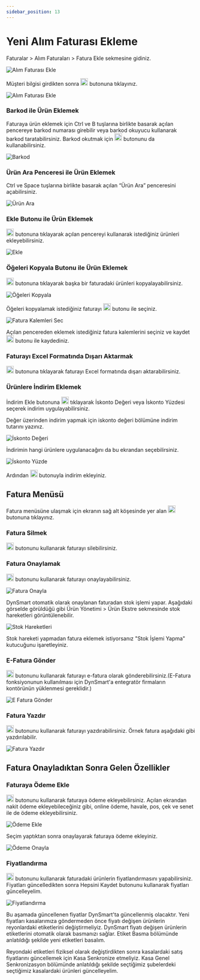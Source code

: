 ```yaml
---
sidebar_position: 13
---
```


# Yeni Alım Faturası Ekleme
Faturalar > Alım Faturaları > Fatura Ekle sekmesine gidiniz.

![Alım Faturası Ekle](/img/faturalar/yeni-gonderilen-fatura.png)

Müşteri bilgisi girdikten sonra <img src="/img/butonlar/yeni-ekle-buton-2.png" height="20"/> butonuna tıklayınız. 

![Alım Faturası Ekle](/img/faturalar/satis-faturasi-ekle.png)

### Barkod ile Ürün Eklemek
Faturaya ürün eklemek için Ctrl ve B tuşlarına birlikte basarak açılan pencereye barkod numarası girebilir veya barkod okuyucu kullanarak barkod taratabilirsiniz. Barkod okutmak için <img src="/img/butonlar/barkodu-tara.png" height="20"/> butonunu da kullanabilirsiniz.

![Barkod](/img/faturalar/barkod.png)

### Ürün Ara Penceresi ile Ürün Eklemek

Ctrl ve Space tuşlarına birlikte basarak açılan “Ürün Ara” penceresini açabilirsiniz. 

![Ürün Ara](/img/faturalar/urun-ara.png)

### Ekle Butonu ile Ürün Eklemek

<img src="/img/butonlar/ekle-buton-7.png" height="20"/> butonuna tıklayarak açılan pencereyi kullanarak istediğiniz ürünleri ekleyebilirsiniz.

![Ekle](/img/faturalar/faturaya-urun-ekle.png)

### Öğeleri Kopyala Butonu ile Ürün Eklemek

<img src="/img/butonlar/ogeleri-kopyala.png" height="20"/> butonuna tıklayarak başka bir faturadaki ürünleri kopyalayabilirsiniz. 

![Öğeleri Kopyala](/img/faturalar/faturadaki-ogeleri-kopyala.png) 

Öğeleri kopyalamak istediğiniz faturayı <img src="/img/butonlar/tik-buton-2.png" height="20"/> butonu ile seçiniz.

![Fatura Kalemleri Sec](/img/faturalar/fatura-kalemleri-sec.png)

Açılan pencereden eklemek istediğiniz fatura kalemlerini seçiniz ve kaydet <img src="/img/butonlar/kaydet-buton-4.png" height="20"/> butonu ile kaydediniz.

### Faturayı Excel Formatında Dışarı Aktarmak
<img src="/img/butonlar/xls-buton-3.png" height="20"/> butonuna tıklayarak faturayı Excel formatında dışarı aktarabilirsiniz.

### Ürünlere İndirim Eklemek
İndirim Ekle butonuna <img src="/img/butonlar/indirim-ekle.png" height="20"/> tıklayarak İskonto Değeri veya İskonto Yüzdesi seçerek indirim uygulayabilirsiniz.

Değer üzerinden indirim yapmak için iskonto değeri bölümüne indirim tutarını yazınız.

![İskonto Değeri](/img/faturalar/iskonto-deger.png)

İndirimin hangi ürünlere uygulanacağını da bu ekrandan seçebilirsiniz. 

![İskonto Yüzde](/img/faturalar/iskonto-yuzde.png)

Ardından <img src="/img/butonlar/indirim-ekle-2.png" height="20"/> butonuyla indirim ekleyiniz.

## Fatura Menüsü
Fatura menüsüne ulaşmak için ekranın sağ alt köşesinde yer alan <img src="/img/butonlar/ekle-buton-3.png" height="20"/> butonuna tıklayınız.

### Fatura Silmek
<img src="/img/butonlar/sil-buton-4.png" height="20"/> butonunu kullanarak faturayı silebilirsiniz. 

### Fatura Onaylamak
<img src="/img/butonlar/onayla-buton.png" height="20"/> butonunu kullanarak faturayı onaylayabilirsiniz. 

![Fatura Onayla](/img/faturalar/fatura-onayla.png)

DynSmart otomatik olarak onaylanan faturadan stok işlemi yapar. Aşağıdaki görselde görüldüğü gibi Ürün Yönetimi > Ürün Ekstre sekmesinde stok hareketleri görüntülenebilir.  

![Stok Hareketleri](/img/faturalar/stok-hareketi.png)

Stok hareketi yapmadan fatura eklemek istiyorsanız "Stok İşlemi Yapma" kutucuğunu işaretleyiniz. 

### E-Fatura Gönder
<img src="/img/butonlar/gonder-buton-2.png" height="20"/> butonunu kullanarak faturayı e-fatura olarak gönderebilirsiniz.(E-Fatura fonksiyonunun kullanılması için DynSmart'a entegratör firmaların kontörünün yüklenmesi gereklidir.)

![E Fatura Gönder](/img/faturalar/e-fatura-gonder.png)

### Fatura Yazdır
<img src="/img/butonlar/yazdir-buton.png" height="20"/> butonunu kullanarak faturayı yazdırabilirsiniz. Örnek fatura aşağıdaki gibi yazdırılabilir.

![Fatura Yazdır](/img/faturalar/fatura-yazdir.png)

## Fatura Onayladıktan Sonra Gelen Özellikler

### Faturaya Ödeme Ekle
<img src="/img/butonlar/odeme-ekle-buton.png" height="20"/> butonunu kullanarak faturaya ödeme ekleyebilirsiniz. Açılan ekrandan nakit ödeme ekleyebileceğiniz gibi, online ödeme, havale, pos, çek ve senet ile de ödeme ekleyebilirsiniz.

![Ödeme Ekle](/img/faturalar/odeme-ekle-nakit.png)

Seçim yaptıktan sonra onaylayarak faturaya ödeme ekleyiniz.

![Ödeme Onayla](/img/faturalar/odeme-onayla.png)

### Fiyatlandırma
<img src="/img/butonlar/fiyatlandirma-buton.png" height="20"/> butonunu kullanarak faturadaki ürünlerin fiyatlandırmasını yapabilirsiniz. Fiyatları güncelledikten sonra Hepsini Kaydet butonunu kullanarak fiyatları güncelleyelim.

![Fiyatlandırma](/img/faturalar/fiyatlandirma.png)

Bu aşamada güncellenen fiyatlar DynSmart'ta güncellenmiş olacaktır.
Yeni fiyatları kasalarımıza göndermeden önce fiyatı değişen ürünlerin reyonlardaki etiketlerini değiştirmeliyiz.
DynSmart fiyatı değişen ürünlerin etiketlerini otomatik olarak basmanızı sağlar. 
Etiket Basma bölümünde anlatıldığı şekilde yeni etiketleri basalım. 

Reyondaki etiketleri fiziksel olarak değiştirdikten sonra kasalardaki satış fiyatlarını güncellemek için Kasa Senkronize etmeliyiz.
Kasa Genel Senkronizasyon bölümünde anlatıldığı şekilde seçtiğimiz şubelerdeki seçtiğimiz kasalardaki ürünleri güncelleyelim.
